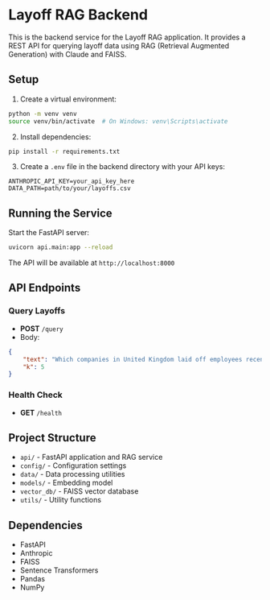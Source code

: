 # Layoff RAG Backend

This is the backend service for the Layoff RAG application. It provides a REST API for querying layoff data using RAG (Retrieval Augmented Generation) with Claude and FAISS.

## Setup

1. Create a virtual environment:
```bash
python -m venv venv
source venv/bin/activate  # On Windows: venv\Scripts\activate
```

2. Install dependencies:
```bash
pip install -r requirements.txt
```

3. Create a `.env` file in the backend directory with your API keys:
```
ANTHROPIC_API_KEY=your_api_key_here
DATA_PATH=path/to/your/layoffs.csv
```

## Running the Service

Start the FastAPI server:
```bash
uvicorn api.main:app --reload
```

The API will be available at `http://localhost:8000`

## API Endpoints

### Query Layoffs
- **POST** `/query`
- Body:
```json
{
    "text": "Which companies in United Kingdom laid off employees recently?",
    "k": 5
}
```

### Health Check
- **GET** `/health`

## Project Structure

- `api/` - FastAPI application and RAG service
- `config/` - Configuration settings
- `data/` - Data processing utilities
- `models/` - Embedding model
- `vector_db/` - FAISS vector database
- `utils/` - Utility functions

## Dependencies

- FastAPI
- Anthropic
- FAISS
- Sentence Transformers
- Pandas
- NumPy 